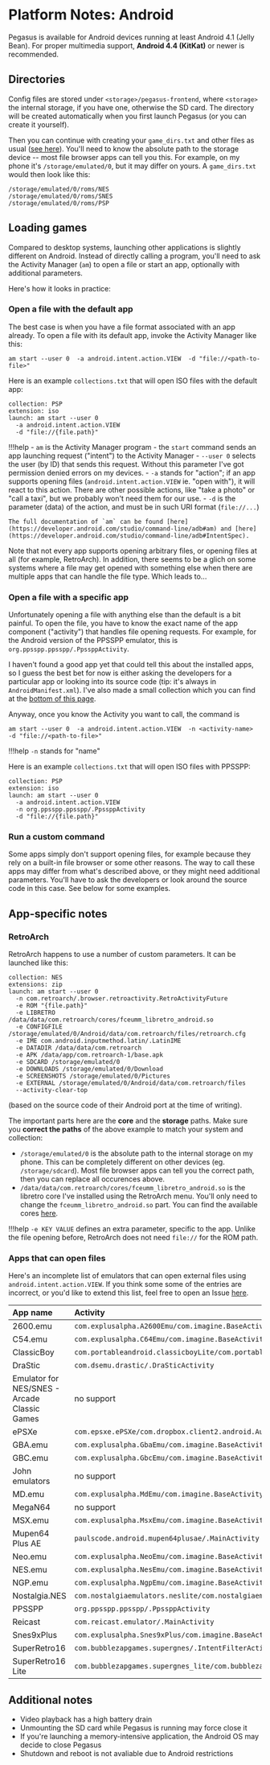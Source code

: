 # Platform Notes: Android

Pegasus is available for Android devices running at least Android 4.1 (Jelly Bean). For proper multimedia support, **Android 4.4 (KitKat)** or newer is recommended.

## Directories

Config files are stored under `<storage>/pegasus-frontend`, where `<storage>` the internal storage, if you have one, otherwise the SD card. The directory will be created automatically when you first launch Pegasus (or you can create it yourself).

Then you can continue with creating your `game_dirs.txt` and other files as usual ([see here](config-files.md)). You'll need to know the absolute path to the storage device -- most file browser apps can tell you this. For example, on my phone it's `/storage/emulated/0`, but it may differ on yours. A `game_dirs.txt` would then look like this:

```
/storage/emulated/0/roms/NES
/storage/emulated/0/roms/SNES
/storage/emulated/0/roms/PSP
```

## Loading games

Compared to desktop systems, launching other applications is slightly different on Android. Instead of directly calling a program, you'll need to ask the Activity Manager (`am`) to open a file or start an app, optionally with additional parameters.

Here's how it looks in practice:

### Open a file with the default app

The best case is when you have a file format associated with an app already. To open a file with its default app, invoke the Activity Manager like this:

`am start --user 0  -a android.intent.action.VIEW  -d "file://<path-to-file>"`

Here is an example `collections.txt` that will open ISO files with the default app:

```make
collection: PSP
extension: iso
launch: am start --user 0
  -a android.intent.action.VIEW
  -d "file://{file.path}"
```

!!!help
    - `am` is the Activity Manager program
    - the `start` command sends an app launching request ("intent") to the Activity Manager
    - `--user 0` selects the user (by ID) that sends this request. Without this parameter I've got permission denied errors on my devices.
    - `-a` stands for "action"; if an app supports opening files (`android.intent.action.VIEW` ie. "open with"), it will react to this action. There are other possible actions, like "take a photo" or "call a taxi", but we probably won't need them for our use.
    - `-d` is the parameter (data) of the action, and must be in such URI format (`file://...`)

    The full documentation of `am` can be found [here](https://developer.android.com/studio/command-line/adb#am) and [here](https://developer.android.com/studio/command-line/adb#IntentSpec).

Note that not every app supports opening arbitrary files, or opening files at all (for example, RetroArch). In addition, there seems to be a glich on some systems where a file may get opened with something else when there are multiple apps that can handle the file type. Which leads to...

### Open a file with a specific app

Unfortunately opening a file with anything else than the default is a bit painful. To open the file, you have to know the exact name of the app component ("activity") that handles file opening requests. For example, for the Android version of the PPSSPP emulator, this is `org.ppsspp.ppsspp/.PpssppActivity`.

I haven't found a good app yet that could tell this about the installed apps, so I guess the best bet for now is either asking the developers for a particular app or looking into its source code (tip: it's always in `AndroidManifest.xml`). I've also made a small collection which you can find at the [bottom of this page](#apps-that-can-open-files).

Anyway, once you know the Activity you want to call, the command is

`am start --user 0  -a android.intent.action.VIEW  -n <activity-name>  -d "file://<path-to-file>"`

!!!help
    `-n` stands for "name"

Here is an example `collections.txt` that will open ISO files with PPSSPP:

```make
collection: PSP
extension: iso
launch: am start --user 0
  -a android.intent.action.VIEW
  -n org.ppsspp.ppsspp/.PpssppActivity
  -d "file://{file.path}"
```

### Run a custom command

Some apps simply don't support opening files, for example because they rely on a built-in file browser or some other reasons. The way to call these apps may differ from what's described above, or they might need additional parameters. You'll have to ask the developers or look around the source code in this case. See below for some examples.

## App-specific notes

### RetroArch

RetroArch happens to use a number of custom parameters. It can be launched like this:

```make
collection: NES
extensions: zip
launch: am start --user 0
  -n com.retroarch/.browser.retroactivity.RetroActivityFuture
  -e ROM "{file.path}"
  -e LIBRETRO /data/data/com.retroarch/cores/fceumm_libretro_android.so
  -e CONFIGFILE /storage/emulated/0/Android/data/com.retroarch/files/retroarch.cfg
  -e IME com.android.inputmethod.latin/.LatinIME
  -e DATADIR /data/data/com.retroarch
  -e APK /data/app/com.retroarch-1/base.apk
  -e SDCARD /storage/emulated/0
  -e DOWNLOADS /storage/emulated/0/Download
  -e SCREENSHOTS /storage/emulated/0/Pictures
  -e EXTERNAL /storage/emulated/0/Android/data/com.retroarch/files
  --activity-clear-top
```

(based on the source code of their Android port at the time of writing).

The important parts here are the **core** and the **storage** paths. Make sure you **correct the paths** of the above example to match your system and collection:

- `/storage/emulated/0` is the absolute path to the internal storage on my phone. This can be completely different on other devices (eg. `/storage/sdcard`). Most file browser apps can tell you the correct path, then you can replace all occurences above.
- `/data/data/com.retroarch/cores/fceumm_libretro_android.so` is the libretro core I've installed using the RetroArch menu. You'll only need to change the `fceumm_libretro_android.so` part. You can find the available cores [here](http://buildbot.libretro.com/nightly/android/latest/armeabi-v7a/).

!!!help
    `-e KEY VALUE` defines an extra parameter, specific to the app. Unlike the file opening before, RetroArch does not need `file://` for the ROM path.

### Apps that can open files

Here's an incomplete list of emulators that can open external files using `android.intent.action.VIEW`. If you think some some of the entries are incorrect, or you'd like to extend this list, feel free to open an Issue [here](https://github.com/mmatyas/pegasus-frontend/issues).

App name | Activity
:--------|:---------
2600.emu | `com.explusalpha.A2600Emu/com.imagine.BaseActivity`
C54.emu | `com.explusalpha.C64Emu/com.imagine.BaseActivity`
ClassicBoy | `com.portableandroid.classicboyLite/com.portableandroid.classicboy.EntryActivity`
DraStic | `com.dsemu.drastic/.DraSticActivity`
Emulator for NES/SNES - Arcade Classic Games | no support
ePSXe | `com.epsxe.ePSXe/com.dropbox.client2.android.AuthActivity`
GBA.emu | `com.explusalpha.GbaEmu/com.imagine.BaseActivity`
GBC.emu | `com.explusalpha.GbcEmu/com.imagine.BaseActivity`
John emulators | no support
MD.emu | `com.explusalpha.MdEmu/com.imagine.BaseActivity`
MegaN64 | no support
MSX.emu | `com.explusalpha.MsxEmu/com.imagine.BaseActivity`
Mupen64 Plus AE | `paulscode.android.mupen64plusae/.MainActivity`
Neo.emu | `com.explusalpha.NeoEmu/com.imagine.BaseActivity`
NES.emu | `com.explusalpha.NesEmu/com.imagine.BaseActivity`
NGP.emu | `com.explusalpha.NgpEmu/com.imagine.BaseActivity`
Nostalgia.NES | `com.nostalgiaemulators.neslite/com.nostalgiaemulators.nes.NesSlotImportActivity`
PPSSPP | `org.ppsspp.ppsspp/.PpssppActivity`
Reicast | `com.reicast.emulator/.MainActivity`
Snes9xPlus | `com.explusalpha.Snes9xPlus/com.imagine.BaseActivity`
SuperRetro16 | `com.bubblezapgames.supergnes/.IntentFilterActivity`
SuperRetro16 Lite | `com.bubblezapgames.supergnes_lite/com.bubblezapgames.supergnes.IntentFilterActivity`

## Additional notes

- Video playback has a high battery drain
- Unmounting the SD card while Pegasus is running may force close it
- If you're launching a memory-intensive application, the Android OS may decide to close Pegasus
- Shutdown and reboot is not avaliable due to Android restrictions
